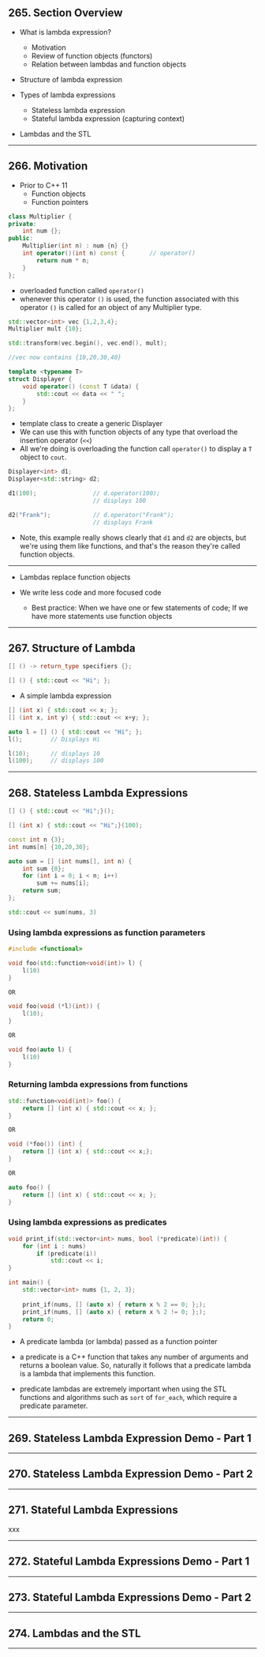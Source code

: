 ## 265. Section Overview

* What is lambda expression?
    - Motivation
    - Review of function objects (functors)
    - Relation between lambdas and function objects

* Structure of lambda expression
* Types of lambda expressions
    - Stateless lambda expression
    - Stateful lambda expression (capturing context)
* Lambdas and the STL

***

## 266. Motivation

* Prior to C++ 11
    - Function objects
    - Function pointers

```c++
class Multiplier {
private:
    int num {};
public:
    Multiplier(int n) : num {n} {}
    int operator()(int n) const {       // operator()
        return num * n;
    }
};
```

* overloaded function called `operator()`
* whenever this operator `()` is used, the function associated with this 
operator `()` is called for an object of any Multiplier type.

```c++
std::vector<int> vec {1,2,3,4};
Multiplier mult {10};

std::transform(vec.begin(), vec.end(), mult);

//vec now contains {10,20,30,40}
```


```c++
template <typename T>
struct Displayer {
    void operator() (const T &data) {
        std::cout << data << " ";
    }
};
```
* template class to create a generic Displayer
* We can use this with function objects of any type that overload the insertion operator (`<<`)
* All we're doing is overloading the function call `operator()` to display a `T` object to `cout`.

```c++
Displayer<int> d1;
Displayer<std::string> d2;

d1(100);                // d.operator(100);
                        // displays 100

d2("Frank");            // d.operator("Frank");
                        // displays Frank
```
* Note, this example really shows clearly that `d1` and `d2` are objects, but we're using them like functions, and that's the reason they're called function objects.
***
* Lambdas replace function objects

* We write less code and more focused code
    - Best practice: When we have one or few statements of code; If we have more statements use function objects

***

## 267. Structure of Lambda

```c++
[] () -> return_type specifiers {};
```

```c++
[] () { std::cout << "Hi"; };
```
* A simple lambda expression

```c++
[] (int x) { std::cout << x; };
[] (int x, int y) { std::cout << x+y; };
```

```c++
auto l = [] () { std::cout << "Hi"; };
l();        // Displays Hi

l(10);      // displays 10
l(100);     // displays 100
```
***

## 268. Stateless Lambda Expressions

```c++
[] () { std::cout << "Hi";}();

[] (int x) { std::cout << "Hi";}(100);
```

```c++
const int n {3};
int nums[n] {10,20,30};

auto sum = [] (int nums[], int n) {
    int sum {0};
    for (int i = 0; i < n; i++)
        sum += nums[i];
    return sum;
};

std::cout << sum(nums, 3)
```

### Using lambda expressions as function parameters
```c++
#include <functional>

void foo(std::function<void(int)> l) {
    l(10)
}

OR

void foo(void (*l)(int)) {
    l(10);
}

OR

void foo(auto l) {
    l(10)
}
```

### Returning lambda expressions from functions

```c++
std::function<void(int)> foo() {
    return [] (int x) { std::cout << x; };
}

OR

void (*foo()) (int) {
    return [] (int x) { std::cout << x;};
}

OR

auto foo() {
    return [] (int x) { std::cout << x; };
}
```

### Using lambda expressions as predicates

```c++
void print_if(std::vector<int> nums, bool (*predicate)(int)) {
    for (int i : nums)
        if (predicate(i))
            std::cout << i;
}

int main() {
    std::vector<int> nums {1, 2, 3};
    
    print_if(nums, [] (auto x) { return x % 2 == 0; };);
    print_if(nums, [] (auto x) { return x % 2 != 0; };);
    return 0;
}
```

* A predicate lambda (or lambda) passed as a function pointer

* a predicate is a C++ function that takes any number of arguments and returns a boolean value. So, naturally it follows that a predicate lambda is a lambda that implements this function.

* predicate lambdas are extremely important when using the STL functions and algorithms such as `sort` of `for_each`, which require a predicate parameter.

***

## 269. Stateless Lambda Expression Demo - Part 1

***

## 270. Stateless Lambda Expression Demo - Part 2

***

## 271. Stateful Lambda Expressions

xxx

***

## 272. Stateful Lambda Expressions Demo - Part 1

***

## 273. Stateful Lambda Expressions Demo - Part 2

***

## 274. Lambdas and the STL

***
